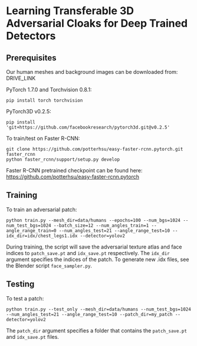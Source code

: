 
# Learning Transferable 3D Adversarial Cloaks for Deep Trained Detectors #

## Prerequisites
Our human meshes and background images can be downloaded from:
DRIVE_LINK

PyTorch 1.7.0 and Torchvision 0.8.1:
```
pip install torch torchvision
```
PyTorch3D v0.2.5:
```
pip install 'git+https://github.com/facebookresearch/pytorch3d.git@v0.2.5'
```

To train/test on Faster R-CNN:
```
git clone https://github.com/potterhsu/easy-faster-rcnn.pytorch.git faster_rcnn
python faster_rcnn/support/setup.py develop
```
Faster R-CNN pretrained checkpoint can be found here:
https://github.com/potterhsu/easy-faster-rcnn.pytorch

## Training
To train an adversarial patch:
```
python train.py --mesh_dir=data/humans --epochs=100 --num_bgs=1024 --num_test_bgs=1024 --batch_size=12 --num_angles_train=1 --angle_range_train=0 --num_angles_test=21 --angle_range_test=10 --idx_dir=idx/chest_legs1.idx --detector=yolov2
```
During training, the script will save the adversarial texture atlas and face indices to `patch_save.pt` and `idx_save.pt` respectively. The `idx_dir` argument specifies the indices of the patch. To generate new .idx files, see the Blender script `face_sampler.py`.

## Testing
To test a patch:
```
python train.py --test_only --mesh_dir=data/humans --num_test_bgs=1024 --num_angles_test=21 --angle_range_test=10 --patch_dir=my_patch --detector=yolov2
```
The `patch_dir` argument specifies a folder that contains the `patch_save.pt` and `idx_save.pt` files. 